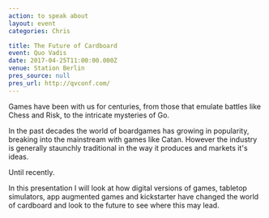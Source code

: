```yaml
---
action: to speak about
layout: event
categories: Chris

title: The Future of Cardboard
event: Quo Vadis
date: 2017-04-25T11:00:00.000Z
venue: Station Berlin
pres_source: null
pres_url: http://qvconf.com/
---
```


Games have been with us for centuries, from those that emulate battles like Chess and Risk, to the intricate mysteries of Go.

In the past decades the world of boardgames has growing in popularity, breaking into the mainstream with games like Catan. However the industry is generally staunchly traditional in the way it produces and markets it's ideas.

Until recently.

In this presentation I will look at how digital versions of games, tabletop simulators, app augmented games and kickstarter have changed the world of cardboard and look to the future to see where this may lead.
